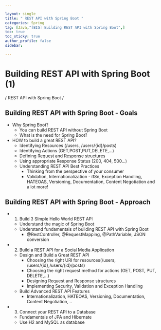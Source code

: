 ```yaml
---

layout: single
title: " REST API with Spring Boot "
categories: Spring
tag: [Java,"[BIG] Building REST API with Spring Boot",]
toc: true
toc_sticky: true
author_profile: false
sidebar:

---
```

# Building REST API with Spring Boot (1)

/ REST API with Spring Boot /

## Building REST API with Spring Boot - Goals

- Why Spring Boot?
	- You can build REST API without Spring Boot 
	- What is the need for Spring Boot?
- HOW to build a great REST API?
	- Identifying Resources (/users, /users/{id}/posts)
	- Identifying Actions (GET,POST,PUT,DELETE,...)
	- Defining Request and Response structures
	- Using appropriate Response Status (200, 404, 500...)
	- Understanding REST API Best Practices
		- Thinking from the perspective of your consumer
		- Validation, Internationalization - i18n, Exception Handling, HATEOAS, Versioning, Documentation, Content Negotiation and a lot more!

## Building REST API with Spring Boot - Approach
- 1. Build 3 SImple Hello World REST API
	- Understand the magic of Spring Boot
	- Understand fundamentals of building REST API with Spring Boot
		- @RestController, @RequestMapping, @PathVariable, JSON conversion
- 2. Build a REST API for a Social Media Application
	- Design and Build a Great REST API
		- Choosing the right URI for resources(/users, /users/{id},/users/{id}/posts)
		- Choosing the right request method for actions (GET, POST, PUT, DELETE,...)
		- Designing Request and Response structures
		- Implementing Security, Validation and Exception Handling
	- Build Advanced REST API Features
		- Internationalization, HATEOAS, Versioning, Documentation, Content Negotiation, ..
- 3. Connect your REST API to a Database
	- Fundamentals of JPA and Hibernate
	- Use H2 and MySQL as database